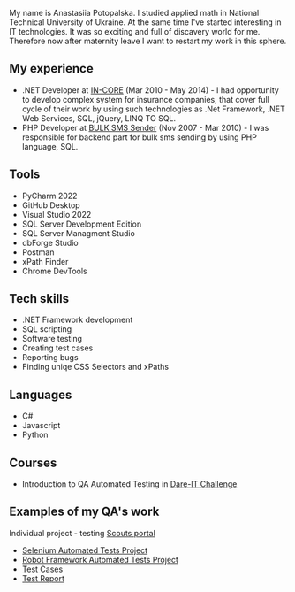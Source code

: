 My name is Anastasiia Potopalska.
I studied applied math in National Technical University of Ukraine. At the same time I've started interesting in IT technologies. It was so exciting and full of discavery world for me. Therefore now after maternity leave I want to restart my work in this sphere.

## My experience    
- .NET Developer at [IN-CORE](http://in-core.com.ua/) (Mar 2010 - May 2014) - I had opportunity to develop complex system for insurance companies, that cover full cycle of their work by using such technologies as .Net Framework, .NET Web Services, SQL, jQuery, LINQ TO SQL.
- PHP Developer at [BULK SMS Sender](https://sms.to/bulk/ukraine/) (Nov 2007 - Mar 2010) - I was responsible for backend part for bulk sms sending by using PHP language, SQL. 
    
## Tools
- PyCharm 2022
- GitHub Desktop
- Visual Studio 2022
- SQL Server Development Edition 
- SQL Server Managment Studio
- dbForge Studio
- Postman
- xPath Finder
- Chrome DevTools

## Tech skills
- .NET Framework development
- SQL scripting
- Software testing
- Creating test cases
- Reporting bugs
- Finding uniqe CSS Selectors and xPaths
 
 ## Languages
- C#
- Javascript
- Python

## Courses
- Introduction to QA Automated Testing in [Dare-IT Challenge](https://www.dareit.io/challenges)

## Examples of my QA's work
Individual project - testing [Scouts portal](https://scouts-test.futbolkolektyw.pl/)
- [Selenium Automated Tests Project](https://github.com/anastasiyaPilipyuk/challenge_portfolio_pati)
- [Robot Framework Automated Tests Project](https://github.com/anastasiyaPilipyuk/test_robotframework)
- [Test Cases](https://docs.google.com/spreadsheets/d/1GofptL_s8fwFGmNfSuTVic7WuTIJfgog/edit?usp=share_link&ouid=103196192891920538088&rtpof=true&sd=true)
- [Test Report](https://docs.google.com/spreadsheets/d/1HLpmgItedpn-TGDGWfVPwSWucT_wsGHh/edit?usp=share_link&ouid=103196192891920538088&rtpof=true&sd=true)
